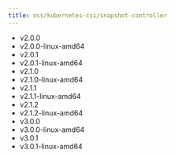 ```yaml
---
title: oss/kubernetes-csi/snapshot-controller
---
```

- v2.0.0
- v2.0.0-linux-amd64
- v2.0.1
- v2.0.1-linux-amd64
- v2.1.0
- v2.1.0-linux-amd64
- v2.1.1
- v2.1.1-linux-amd64
- v2.1.2
- v2.1.2-linux-amd64
- v3.0.0
- v3.0.0-linux-amd64
- v3.0.1
- v3.0.1-linux-amd64
